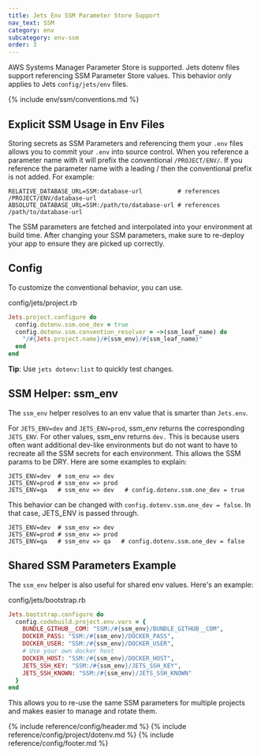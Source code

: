 ```yaml
---
title: Jets Env SSM Parameter Store Support
nav_text: SSM
category: env
subcategory: env-ssm
order: 3
---
```


AWS Systems Manager Parameter Store is supported. Jets dotenv files support referencing SSM Parameter Store values. This behavior only applies to Jets `config/jets/env` files.

{% include env/ssm/conventions.md %}

## Explicit SSM Usage in Env Files

Storing secrets as SSM Parameters and referencing them your `.env` files allows you to commit your `.env` into source control. When you reference a parameter name with it will prefix the conventional `/PROJECT/ENV/`. If you reference the parameter name with a leading / then the conventional prefix is not added. For example:

    RELATIVE_DATABASE_URL=SSM:database-url          # references /PROJECT/ENV/database-url
    ABSOLUTE_DATABASE_URL=SSM:/path/to/database-url # references /path/to/database-url

The SSM parameters are fetched and interpolated into your environment at build time. After changing your SSM parameters, make sure to re-deploy your app to ensure they are picked up correctly.

## Config

To customize the conventional behavior, you can use.

config/jets/project.rb

```ruby
Jets.project.configure do
  config.dotenv.ssm.one_dev = true
  config.dotenv.ssm.convention_resolver = ->(ssm_leaf_name) do
    "/#{Jets.project.name}/#{ssm_env}/#{ssm_leaf_name}"
  end
end
```

**Tip**: Use `jets dotenv:list` to quickly test changes.

## SSM Helper: ssm_env

The `ssm_env` helper resolves to an env value that is smarter than `Jets.env`.

For `JETS_ENV=dev` and `JETS_ENV=prod`, ssm_env returns the corresponding `JETS_ENV`. For other values, ssm_env returns `dev.` This is because users often want additional dev-like environments but do not want to have to recreate all the SSM secrets for each environment. This allows the SSM params to be DRY. Here are some examples to explain:

    JETS_ENV=dev  # ssm_env => dev
    JETS_ENV=prod # ssm_env => prod
    JETS_ENV=qa   # ssm_env => dev   # config.dotenv.ssm.one_dev = true

This behavior can be changed with `config.dotenv.ssm.one_dev = false`. In that case, JETS_ENV is passed through.

    JETS_ENV=dev  # ssm_env => dev
    JETS_ENV=prod # ssm_env => prod
    JETS_ENV=qa   # ssm_env => qa   # config.dotenv.ssm.one_dev = false

## Shared SSM Parameters Example

The `ssm_env` helper is also useful for shared env values. Here's an example:

config/jets/bootstrap.rb

```ruby
Jets.bootstrap.configure do
  config.codebuild.project.env.vars = {
    BUNDLE_GITHUB__COM: "SSM:/#{ssm_env}/BUNDLE_GITHUB__COM",
    DOCKER_PASS: "SSM:/#{ssm_env}/DOCKER_PASS",
    DOCKER_USER: "SSM:/#{ssm_env}/DOCKER_USER",
    # Use your own docker host
    DOCKER_HOST: "SSM:/#{ssm_env}/DOCKER_HOST",
    JETS_SSH_KEY: "SSM:/#{ssm_env}/JETS_SSH_KEY",
    JETS_SSH_KNOWN: "SSM:/#{ssm_env}/JETS_SSH_KNOWN"
  }
end
```

This allows you to re-use the same SSM parameters for multiple projects and makes easier to manage and rotate them.

{% include reference/config/header.md %}
{% include reference/config/project/dotenv.md %}
{% include reference/config/footer.md %}

